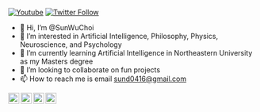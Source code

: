 [![Youtube](https://img.shields.io/website?label=Youtube&style=for-the-badge&url=https%3A%2F%2Fcodestackr.com)](https://www.youtube.com/c/SunWuChoi)
[![Twitter Follow](https://img.shields.io/twitter/follow/Sund0416?color=1DA1F2&logo=twitter&style=for-the-badge)](https://twitter.com/intent/follow?original_referer=https%3A%2F%2Fgithub.com%2FcodeSTACKr&screen_name=codeSTACKr)

- 👋 Hi, I’m @SunWuChoi
- 👀 I’m interested in Artificial Intelligence, Philosophy, Physics, Neuroscience, and Psychology
- 🌱 I’m currently learning Artificial Intelligence in Northeastern University as my Masters degree
- 💞️ I’m looking to collaborate on fun projects
- 📫 How to reach me is email sund0416@gmail.com

[<img align="left" alt="SunwuChoi | YouTube" width="22px" src="https://cdn.jsdelivr.net/npm/simple-icons@v3/icons/youtube.svg" />][youtube]
[<img align="left" alt="SunwuChoi | Twitter" width="22px" src="https://cdn.jsdelivr.net/npm/simple-icons@v3/icons/twitter.svg" />][twitter]
[<img align="left" alt="SunwuChoi | LinkedIn" width="22px" src="https://cdn.jsdelivr.net/npm/simple-icons@v3/icons/linkedin.svg" />][linkedin]
[<img align="left" alt="SunwuChoi | Instagram" width="22px" src="https://cdn.jsdelivr.net/npm/simple-icons@v3/icons/instagram.svg" />][instagram]


[twitter]: https://twitter.com/sund0416
[youtube]: https://www.youtube.com/c/SunWuChoi
[instagram]: https://instagram.com/sund0416
[linkedin]: https://www.linkedin.com/in/sunwu-choi-1753b7117/
